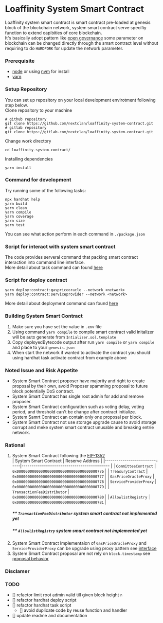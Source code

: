 # Loaffinity System Smart Contract

Loaffinity system smart contract is smart contract pre-loaded at genesis block of the blockchain network, system smart contract serve specifiy function to extend capibities of core blockchain.  
It's basically adopt pattern like [open governance](https://polkadot.network/features/opengov/) some parameter on blockchain can be changed directly through the smart contract level without requiring to do `HARDFORK` for update the network parameter.

### Prerequisite

- [node](https://nodejs.org/en) or using [nvm](https://github.com/nvm-sh/nvm) for install
- [yarn](https://yarnpkg.com/)

### Setup Repository
You can set up repository on your local development envirotment following step below.  
Clone repository to your machine
```shell
# github repository
git clone https://github.com/nextclan/loaffinity-system-contract.git
# gitlab repository
git clone https://gitlab.com/nextclan/loaffinity-system-contract.git
```
Change work directory
```shell
cd loaffinity-system-contract/
```
Installing dependencies
```shell
yarn install
```

### Command for development

Try running some of the following tasks:

``` shell
npx hardhat help
yarn build 
yarn clean
yarn compile
yarn coverage
yarn size
yarn test
```
You can see what action perform in each command in `./package.json`


### Script for interact with system smart contract
The code provides serveral command that packing smart contract interaction into command line interface.  
More detail about task command can found [here](./docs/task.md)

### Script for deploy contract

```
yarn deploy:contract:gaspriceoracle --network <network>
yarn deploy:contract:serviceprovider --network <network>
```
More detail about deployment command can found [here](./docs/deployment.md)

### Building System Smart Contract
1. Make sure you have set the value in `.env` file
2. Using command `yarn compile` to compile smart contract valid initalizer will be auto generate from `Intializer.sol.template`
3. Copy deployedBytecode output after run `yarn compile` or `yarn compile` and place to your `genesis.json`
4. When start the network if wanted to activate the contract you should using hardhat task activate contract from example above

### Noted Issue and Risk Appetite
- System Smart Contract proposer have majority and right to create proposal by their own, avoid Proposer spamming proposal to future block potentially DoS contract.
- System Smart Contract has single root admin for add and remove proposer.
- System Smart Contract configuration such as voting delay, voting period, and threshold can't be change after contract initialize.
- System Samrt Contract can contain only one proposal per block.
- System Smart Contract not use storage upgrade cause to avoid storage corrupt and meke system smart contract unusable and breaking entrie network.

### Rational
1. System Smart Contract following the [EIP-1352](https://eips.ethereum.org/EIPS/eip-1352)  
    | System Smart Contract         | Reserve Address                              |
    |-------------------------------|--------------------------------------------- |
    | `CommitteeContract`           | `0x0000000000000000000000000000000000000776` |
    | `TreasuryContract`            | `0x0000000000000000000000000000000000000777` |
    | `GasPriceOracleProxy`         | `0x0000000000000000000000000000000000000778` |
    | `ServiceProviderProxy`        | `0x0000000000000000000000000000000000000779` |
    | `TransactionFeeDistributor`   | `0x0000000000000000000000000000000000000780` |
    | `AllowlistRegistry`           | `0x0000000000000000000000000000000000000781` |
    ##### ** `TransactionFeeDistributor` system smart contract not implemented yet  
    ##### ** `AllowlistRegistry` system smart contract not implemented yet
2. System Smart Contract Implementaion of `GasPriceOracleProxy` and `ServiceProviderProxy` can be upgrade using proxy pattern see [interface](./docs/proxyinterface.md)
3. System Smart Contract proposal are not rely on `block.timestamp` see [proposal behavior](./docs/proposal.md/#proposal-behavior)

### Disclamer

### TODO
- [] refactor limit root admin valid till given block height `n`
- [] refactor hardhat deploy script
- [] refactor hardhat task script
    - [] avoid duplicate code by reuse function and handler
- [] update readme and documentation
